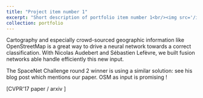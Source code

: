 ```yaml
---
title: "Project item number 1"
excerpt: "Short description of portfolio item number 1<br/><img src='/images/500x300.png'>"
collection: portfolio
---
```


Cartography and especially crowd-sourced geographic information like OpenStreetMap is a great way to drive a neural network towards a correct classification. With Nicolas Audebert and Sébastien Lefèvre, we built fusion networks able handle efficiently this new input.

The SpaceNet Challenge round 2 winner is using a similar solution: see his blog post which mentions our paper. OSM as input is promising !

[CVPR'17 paper / arxiv ]
